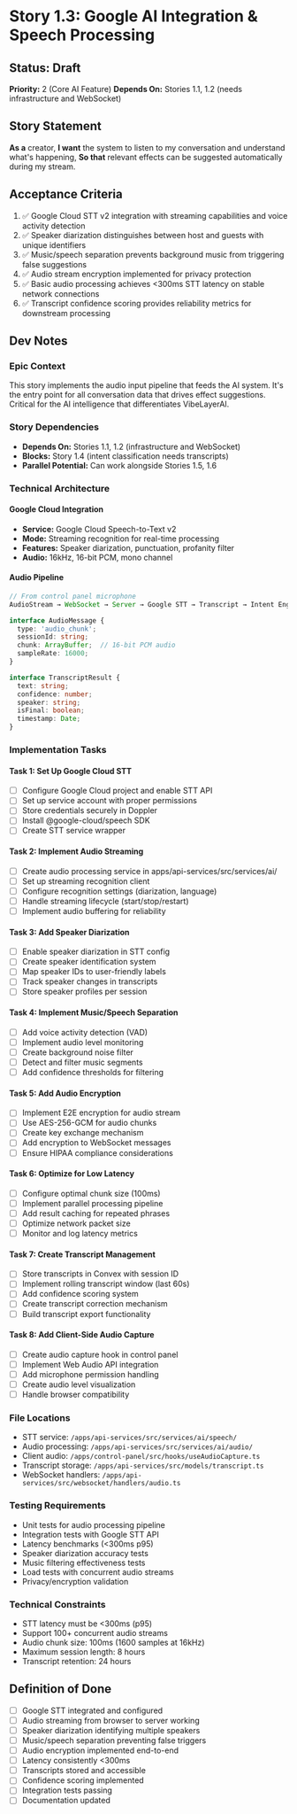 # Story 1.3: Google AI Integration & Speech Processing

## Status: Draft
**Priority:** 2 (Core AI Feature)
**Depends On:** Stories 1.1, 1.2 (needs infrastructure and WebSocket)

## Story Statement
**As a** creator,
**I want** the system to listen to my conversation and understand what's happening,
**So that** relevant effects can be suggested automatically during my stream.

## Acceptance Criteria
1. ✅ Google Cloud STT v2 integration with streaming capabilities and voice activity detection
2. ✅ Speaker diarization distinguishes between host and guests with unique identifiers
3. ✅ Music/speech separation prevents background music from triggering false suggestions
4. ✅ Audio stream encryption implemented for privacy protection
5. ✅ Basic audio processing achieves <300ms STT latency on stable network connections
6. ✅ Transcript confidence scoring provides reliability metrics for downstream processing

## Dev Notes

### Epic Context
This story implements the audio input pipeline that feeds the AI system. It's the entry point for all conversation data that drives effect suggestions. Critical for the AI intelligence that differentiates VibeLayerAI.

### Story Dependencies
- **Depends On:** Stories 1.1, 1.2 (infrastructure and WebSocket)
- **Blocks:** Story 1.4 (intent classification needs transcripts)
- **Parallel Potential:** Can work alongside Stories 1.5, 1.6

### Technical Architecture

#### Google Cloud Integration
- **Service:** Google Cloud Speech-to-Text v2
- **Mode:** Streaming recognition for real-time processing
- **Features:** Speaker diarization, punctuation, profanity filter
- **Audio:** 16kHz, 16-bit PCM, mono channel

#### Audio Pipeline
```typescript
// From control panel microphone
AudioStream → WebSocket → Server → Google STT → Transcript → Intent Engine

interface AudioMessage {
  type: 'audio_chunk';
  sessionId: string;
  chunk: ArrayBuffer;  // 16-bit PCM audio
  sampleRate: 16000;
}

interface TranscriptResult {
  text: string;
  confidence: number;
  speaker: string;
  isFinal: boolean;
  timestamp: Date;
}
```

### Implementation Tasks

#### Task 1: Set Up Google Cloud STT
- [ ] Configure Google Cloud project and enable STT API
- [ ] Set up service account with proper permissions
- [ ] Store credentials securely in Doppler
- [ ] Install @google-cloud/speech SDK
- [ ] Create STT service wrapper

#### Task 2: Implement Audio Streaming
- [ ] Create audio processing service in apps/api-services/src/services/ai/
- [ ] Set up streaming recognition client
- [ ] Configure recognition settings (diarization, language)
- [ ] Handle streaming lifecycle (start/stop/restart)
- [ ] Implement audio buffering for reliability

#### Task 3: Add Speaker Diarization
- [ ] Enable speaker diarization in STT config
- [ ] Create speaker identification system
- [ ] Map speaker IDs to user-friendly labels
- [ ] Track speaker changes in transcripts
- [ ] Store speaker profiles per session

#### Task 4: Implement Music/Speech Separation
- [ ] Add voice activity detection (VAD)
- [ ] Implement audio level monitoring
- [ ] Create background noise filter
- [ ] Detect and filter music segments
- [ ] Add confidence thresholds for filtering

#### Task 5: Add Audio Encryption
- [ ] Implement E2E encryption for audio stream
- [ ] Use AES-256-GCM for audio chunks
- [ ] Create key exchange mechanism
- [ ] Add encryption to WebSocket messages
- [ ] Ensure HIPAA compliance considerations

#### Task 6: Optimize for Low Latency
- [ ] Configure optimal chunk size (100ms)
- [ ] Implement parallel processing pipeline
- [ ] Add result caching for repeated phrases
- [ ] Optimize network packet size
- [ ] Monitor and log latency metrics

#### Task 7: Create Transcript Management
- [ ] Store transcripts in Convex with session ID
- [ ] Implement rolling transcript window (last 60s)
- [ ] Add confidence scoring system
- [ ] Create transcript correction mechanism
- [ ] Build transcript export functionality

#### Task 8: Add Client-Side Audio Capture
- [ ] Create audio capture hook in control panel
- [ ] Implement Web Audio API integration
- [ ] Add microphone permission handling
- [ ] Create audio level visualization
- [ ] Handle browser compatibility

### File Locations
- STT service: `/apps/api-services/src/services/ai/speech/`
- Audio processing: `/apps/api-services/src/services/ai/audio/`
- Client audio: `/apps/control-panel/src/hooks/useAudioCapture.ts`
- Transcript storage: `/apps/api-services/src/models/transcript.ts`
- WebSocket handlers: `/apps/api-services/src/websocket/handlers/audio.ts`

### Testing Requirements
- Unit tests for audio processing pipeline
- Integration tests with Google STT API
- Latency benchmarks (<300ms p95)
- Speaker diarization accuracy tests
- Music filtering effectiveness tests
- Load tests with concurrent audio streams
- Privacy/encryption validation

### Technical Constraints
- STT latency must be <300ms (p95)
- Support 100+ concurrent audio streams
- Audio chunk size: 100ms (1600 samples at 16kHz)
- Maximum session length: 8 hours
- Transcript retention: 24 hours

## Definition of Done
- [ ] Google STT integrated and configured
- [ ] Audio streaming from browser to server working
- [ ] Speaker diarization identifying multiple speakers
- [ ] Music/speech separation preventing false triggers
- [ ] Audio encryption implemented end-to-end
- [ ] Latency consistently <300ms
- [ ] Transcripts stored and accessible
- [ ] Confidence scoring implemented
- [ ] Integration tests passing
- [ ] Documentation updated